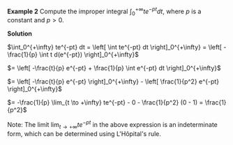 **Example 2** Compute the improper integral $\int_0^{+\infty} te^{-pt} dt$, where $p$ is a constant and $p > 0$.

**Solution**

$\int_0^{+\infty} te^{-pt} dt = \left[ \int te^{-pt} dt \right]_0^{+\infty} = \left[ -\frac{1}{p} \int t d(e^{-pt}) \right]_0^{+\infty}$

$= \left[ -\frac{t}{p} e^{-pt} + \frac{1}{p} \int e^{-pt} dt \right]_0^{+\infty}$

$= \left[ -\frac{t}{p} e^{-pt} \right]_0^{+\infty} - \left[ \frac{1}{p^2} e^{-pt} \right]_0^{+\infty}$

$= -\frac{1}{p} \lim_{t \to +\infty} te^{-pt} - 0 - \frac{1}{p^2} (0 - 1) = \frac{1}{p^2}$

Note: The limit $\lim_{t \to +\infty} te^{-pt}$ in the above expression is an indeterminate form, which can be determined using L'Hôpital's rule.